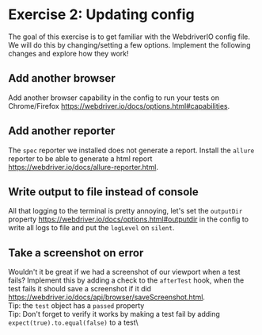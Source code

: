 # Exercise 2: Updating config

The goal of this exercise is to get familiar with the WebdriverIO config file. We will do this by changing/setting a few options.
Implement the following changes and explore how they work!

## Add another browser

Add another browser capability in the config to run your tests on Chrome/Firefox <https://webdriver.io/docs/options.html#capabilities>.

## Add another reporter

The `spec` reporter we installed does not generate a report. Install the `allure` reporter to be able to generate a html report <https://webdriver.io/docs/allure-reporter.html>.

## Write output to file instead of console

All that logging to the terminal is pretty annoying, let's set the `outputDir` property <https://webdriver.io/docs/options.html#outputdir> in the config to write all logs to file and put the `logLevel` on `silent`.

## Take a screenshot on error

Wouldn't it be great if we had a screenshot of our viewport when a test fails?
Implement this by adding a check to the `afterTest` hook, when the test fails it should save a screenshot if it did <https://webdriver.io/docs/api/browser/saveScreenshot.html>.\
Tip: the `test` object has a `passed` property\
Tip: Don't forget to verify it works by making a test fail by adding `expect(true).to.equal(false)` to a test\